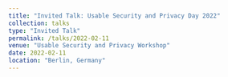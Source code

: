```yaml
---
title: "Invited Talk: Usable Security and Privacy Day 2022"
collection: talks
type: "Invited Talk"
permalink: /talks/2022-02-11
venue: "Usable Security and Privacy Workshop"
date: 2022-02-11
location: "Berlin, Germany"
---
```

